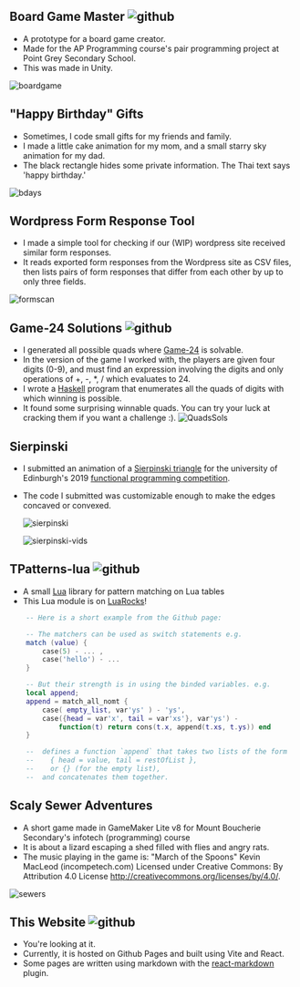 ## Board Game Master ![github](Board-Game-Master)
* A prototype for a board game creator.
* Made for the AP Programming course's pair programming project at Point Grey Secondary School.
* This was made in Unity.

![boardgame]()
## "Happy Birthday" Gifts
  * Sometimes, I code small gifts for my friends and family.
  * I made a little cake animation for my mom, and a small starry sky animation for my dad.
  * The black rectangle hides some private information. The Thai text says 'happy birthday.'

![bdays]()

## Wordpress Form Response Tool
* I made a simple tool for checking if our (WIP) wordpress site received similar form responses.
* It reads exported form responses from the Wordpress site as CSV files, then lists pairs of form 
  responses that differ from each other by up to only three fields.

![formscan]()

## Game-24 Solutions ![github](Game24-Solutions)
* I generated all possible quads where [Game-24](https://en.wikipedia.org/wiki/24_(puzzle)) 
  is solvable.
* In the version of the game I worked with, the players are given four digits (0-9), and must find an
  expression involving the digits and only operations of +, -, *, / which evaluates to 24.
* I wrote a [Haskell](https://www.haskell.org/) program that enumerates all the
  quads of digits with which winning is possible.
* It found some surprising winnable quads.
  You can try your luck at cracking them if you want a challenge :).
  ![QuadsSols]()

## Sierpinski
* I submitted an animation of a 
  [Sierpinski triangle](https://en.wikipedia.org/wiki/Sierpi%C5%84ski_triangle)
  for the university of Edinburgh's 2019 
  [functional programming competition](https://homepages.inf.ed.ac.uk/wadler/fp-competition-2019/).
* The code I submitted was customizable enough to make the edges concaved or convexed.

  ![sierpinski]()

  ![sierpinski-vids]()

## TPatterns-lua ![github](TPatterns-lua)
* A small [Lua](https://www.lua.org/) library for pattern matching on Lua tables
* This Lua module is on [LuaRocks](https://luarocks.org/modules/Thanakrit-Anutrakulchai/tpatterns)!
```lua
    -- Here is a short example from the Github page:

    -- The matchers can be used as switch statements e.g.
    match (value) {
        case(5) - ... ,
        case('hello') - ...
    }

    -- But their strength is in using the binded variables. e.g.
    local append;
    append = match_all_nomt { 
        case( empty_list, var'ys' ) - 'ys',
        case({head = var'x', tail = var'xs'}, var'ys') - 
            function(t) return cons(t.x, append(t.xs, t.ys)) end 
    }

    --  defines a function `append` that takes two lists of the form 
    --    { head = value, tail = restOfList },
    --    or {} (for the empty list), 
    --  and concatenates them together.

```

## Scaly Sewer Adventures
* A short game made in GameMaker Lite v8 for Mount Boucherie Secondary's 
  infotech (programming) course
* It is about a lizard escaping a shed filled with flies and angry rats.
* The music playing in the game is:
  "March of the Spoons" Kevin MacLeod (incompetech.com)
  Licensed under Creative Commons: By Attribution 4.0 License
  http://creativecommons.org/licenses/by/4.0/.

![sewers]()

## This Website ![github](Thanakrit-Anutrakulchai.github.io)
* You're looking at it.
* Currently, it is hosted on Github Pages and built using Vite and React.
* Some pages are written using markdown with the 
  [react-markdown](https://github.com/remarkjs/react-markdown) plugin.
